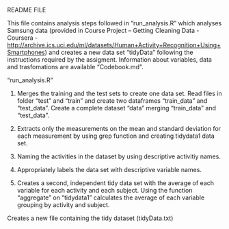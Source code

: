 README FILE

This file contains analysis steps followed in “run_analysis.R” which analyses Samsung data (provided in Course Project – Getting Cleaning Data - Coursera - http://archive.ics.uci.edu/ml/datasets/Human+Activity+Recognition+Using+Smartphones) and creates a new data set “tidyData” following the instructions required by the assigment. Information about variables, data and trasfomations are available “Codebook.md".

“run_analysis.R”

1) Merges the training and the test sets to create one data set. Read files in folder “test” and “train” and create two dataframes “train_data” and “test_data”. Create a complete dataset “data” merging “train_data” and “test_data”.

2) Extracts only the measurements on the mean and standard deviation for each measurement by using grep function and creating tidydata1 data set. 

3) Naming the activities in the dataset by using descriptive activitiy names. 


4) Appropriately labels the data set with descriptive variable names.


5) Creates a second, independent tidy data set with the average of each variable for each activity and each subject. Using the function “aggregate” on “tidydata1” calculates the average of each variable grouping by activity and subject.


Creates a new file containing the tidy dataset (tidyData.txt)
